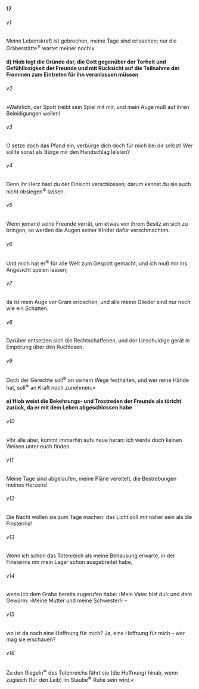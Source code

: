 __17__

###### v1
Meine Lebenskraft ist gebrochen, meine Tage sind erloschen; nur die Gräberstätte<sup title="= der Friedhof">&#x2732;</sup>
 wartet meiner noch!«

#### d) Hiob legt die Gründe dar, die Gott gegenüber der Torheit und Gefühllosigkeit der Freunde und mit Rücksicht auf die Teilnahme der Frommen zum Eintreten für ihn veranlassen müssen


###### v2
»Wahrlich, der Spott treibt sein Spiel mit mir, und mein Auge muß auf ihren Beleidigungen weilen!

###### v3
O setze doch das Pfand ein, verbürge dich doch für mich bei dir selbst! Wer sollte sonst als Bürge mir den Handschlag leisten?

###### v4
Denn ihr Herz hast du der Einsicht verschlossen; darum kannst du sie auch nicht obsiegen<sup title="= triumphieren">&#x2732;</sup>
 lassen.

###### v5
Wenn jemand seine Freunde verrät, um etwas von ihrem Besitz an sich zu bringen, so werden die Augen seiner Kinder dafür verschmachten.

###### v6
Und mich hat er<sup title="d.h. Gott">&#x2732;</sup>
 für alle Welt zum Gespött gemacht, und ich muß mir ins Angesicht speien lassen;

###### v7
da ist mein Auge vor Gram erloschen, und alle meine Glieder sind nur noch wie ein Schatten.

###### v8
Darüber entsetzen sich die Rechtschaffenen, und der Unschuldige gerät in Empörung über den Ruchlosen.

###### v9
Doch der Gerechte soll<sup title="oder: wird">&#x2732;</sup>
 an seinem Wege festhalten, und wer reine Hände hat, soll<sup title="oder: wird">&#x2732;</sup>
 an Kraft noch zunehmen.«

#### e) Hiob weist die Bekehrungs- und Trostreden der Freunde als töricht zurück, da er mit dem Leben abgeschlossen habe


###### v10
»Ihr alle aber, kommt immerhin aufs neue heran: ich werde doch keinen Weisen unter euch finden.

###### v11
Meine Tage sind abgelaufen, meine Pläne vereitelt, die Bestrebungen meines Herzens!

###### v12
Die Nacht wollen sie zum Tage machen: das Licht soll mir näher sein als die Finsternis!

###### v13
Wenn ich schon das Totenreich als meine Behausung erwarte, in der Finsternis mir mein Lager schon ausgebreitet habe,

###### v14
wenn ich dem Grabe bereits zugerufen habe: ›Mein Vater bist du!‹ und dem Gewürm: ›Meine Mutter und meine Schwester!‹ –

###### v15
wo ist da noch eine Hoffnung für mich? Ja, eine Hoffnung für mich – wer mag sie erschauen?

###### v16
Zu den Riegeln<sup title="= Toren, Pforten">&#x2732;</sup>
 des Totenreichs fährt sie (die Hoffnung) hinab, wenn zugleich (für den Leib) im Staube<sup title="= Grabe">&#x2732;</sup>
 Ruhe sein wird.«